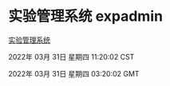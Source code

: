 # 实验管理系统 expadmin
[实验管理系统](http://59.174.25.134:56808/expadmin-782313d2-e1b1-4ea7-932e-3a55e6a1a4d0/)

2022年 03月 31日 星期四 11:20:02 CST

2022年 03月 31日 星期四 03:20:02 GMT
